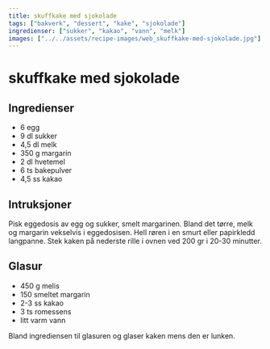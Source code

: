 ```yaml
---
title: skuffkake med sjokolade
tags: ["bakverk", "dessert", "kake", "sjokolade"]
ingredienser: ["sukker", "kakao", "vann", "melk"]
images: ["../../assets/recipe-images/web_skuffkake-med-sjokolade.jpg"]
---
```


# skuffkake med sjokolade

## Ingredienser

- 6 egg
- 9 dl sukker
- 4,5 dl melk
- 350 g margarin
- 2 dl hvetemel
- 6 ts bakepulver
- 4,5 ss kakao

## Intruksjoner

Pisk eggedosis av egg og sukker, smelt margarinen. Bland det tørre, melk og margarin vekselvis i eggedosisen. Hell røren i en smurt eller papirkledd langpanne. Stek kaken på nederste rille i ovnen ved 200 gr i 20-30 minutter.

## Glasur

- 450 g melis
- 150 smeltet margarin
- 2-3 ss kakao
- 3 ts romessens
- litt varm vann

Bland ingrediensen til glasuren og glaser kaken mens den er lunken.
